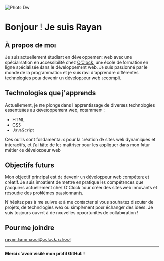 ![Photo Dw](https://www.digitalschool.paris/sites/default/files/Metier%20de%CC%81veloppeur%20web%20et%20mobile_0.jpg)

# __Bonjour ! Je suis Rayan__

## __À propos de moi__
Je suis actuellement étudiant en développement web avec une spécialisation en accessibilité chez [O'Clock](https://www.oclock.io/), une école de formation en ligne spécialisée dans le développement web. Je suis passionné par le monde de la programmation et je suis ravi d'apprendre différentes technologies pour devenir un développeur web accompli.

## __Technologies que j'apprends__
Actuellement, je me plonge dans l'apprentissage de diverses technologies essentielles au développement web, notamment :

- HTML
- CSS
- JavaScript

Ces outils sont fondamentaux pour la création de sites web dynamiques et interactifs, et j'ai hâte de les maîtriser pour les appliquer dans mon futur métier de développeur web.

## __Objectifs futurs__
Mon objectif principal est de devenir un développeur web compétent et créatif. Je suis impatient de mettre en pratique les compétences que j'acquiers actuellement chez O'Clock pour créer des sites web innovants et résoudre des problèmes passionnants.

N'hésitez pas à me suivre et à me contacter si vous souhaitez discuter de projets, de technologies web ou simplement pour échanger des idées. Je suis toujours ouvert à de nouvelles opportunités de collaboration !

## __Pour me joindre__
rayan.hammaoui@oclock.school

---

__Merci d'avoir visité mon profil GitHub !__